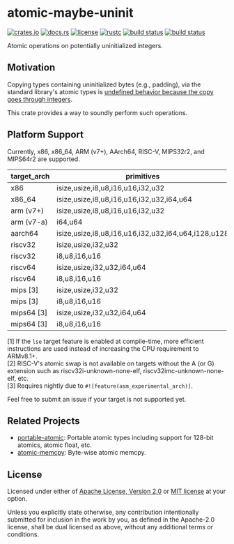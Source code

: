 # atomic-maybe-uninit

[![crates.io](https://img.shields.io/crates/v/atomic-maybe-uninit?style=flat-square&logo=rust)](https://crates.io/crates/atomic-maybe-uninit)
[![docs.rs](https://img.shields.io/badge/docs.rs-atomic--maybe--uninit-blue?style=flat-square)](https://docs.rs/atomic-maybe-uninit)
[![license](https://img.shields.io/badge/license-Apache--2.0_OR_MIT-blue?style=flat-square)](#license)
[![rustc](https://img.shields.io/badge/rustc-1.59+-blue?style=flat-square&logo=rust)](https://www.rust-lang.org)
[![build status](https://img.shields.io/github/workflow/status/taiki-e/atomic-maybe-uninit/CI/main?style=flat-square&logo=github)](https://github.com/taiki-e/atomic-maybe-uninit/actions)
[![build status](https://img.shields.io/cirrus/github/taiki-e/atomic-maybe-uninit/main?style=flat-square&logo=cirrusci)](https://cirrus-ci.com/github/taiki-e/atomic-maybe-uninit)

Atomic operations on potentially uninitialized integers.

## Motivation

Copying types containing uninitialized bytes (e.g., padding), via the standard library's atomic types is [undefined behavior because the copy goes through integers][undefined-behavior].

This crate provides a way to soundly perform such operations.

## Platform Support

Currently, x86, x86_64, ARM (v7+), AArch64, RISC-V, MIPS32r2, and MIPS64r2 are supported.

| target_arch     | primitives                                          | [load]/[store] | [swap] |
| --------------- | --------------------------------------------------- |:--------------:|:------:|
| x86             | isize,usize,i8,u8,i16,u16,i32,u32                   | ✓              | ✓      |
| x86_64          | isize,usize,i8,u8,i16,u16,i32,u32,i64,u64           | ✓              | ✓      |
| arm (v7+)       | isize,usize,i8,u8,i16,u16,i32,u32                   | ✓              | ✓      |
| arm (v7-a)      | i64,u64                                             | ✓              | ✓      |
| aarch64         | isize,usize,i8,u8,i16,u16,i32,u32,i64,u64,i128,u128 | ✓              | ✓\[1]  |
| riscv32         | isize,usize,i32,u32                                 | ✓              | ✓\[2]  |
| riscv32         | i8,u8,i16,u16                                       | ✓              |        |
| riscv64         | isize,usize,i32,u32,i64,u64                         | ✓              | ✓\[2]  |
| riscv64         | i8,u8,i16,u16                                       | ✓              |        |
| mips \[3]       | isize,usize,i32,u32                                 | ✓              | ✓      |
| mips \[3]       | i8,u8,i16,u16                                       | ✓              |        |
| mips64 \[3]     | isize,usize,i32,u32,i64,u64                         | ✓              | ✓      |
| mips64 \[3]     | i8,u8,i16,u16                                       | ✓              |        |

\[1] If the `lse` target feature is enabled at compile-time, more efficient instructions are used instead of increasing the CPU requirement to ARMv8.1+.<br>
\[2] RISC-V's atomic swap is not available on targets without the A (or G) extension such as riscv32i-unknown-none-elf, riscv32imc-unknown-none-elf, etc.<br>
\[3] Requires nightly due to `#![feature(asm_experimental_arch)]`.<br>

Feel free to submit an issue if your target is not supported yet.

## Related Projects

- [portable-atomic]: Portable atomic types including support for 128-bit atomics, atomic float, etc.
- [atomic-memcpy]: Byte-wise atomic memcpy.

[load]: https://docs.rs/atomic-maybe-uninit/latest/atomic_maybe_uninit/struct.AtomicMaybeUninit.html#method.load
[store]: https://docs.rs/atomic-maybe-uninit/latest/atomic_maybe_uninit/struct.AtomicMaybeUninit.html#method.store
[swap]: https://docs.rs/atomic-maybe-uninit/latest/atomic_maybe_uninit/struct.AtomicMaybeUninit.html#method.swap
[atomic-memcpy]: https://github.com/taiki-e/atomic-memcpy
[portable-atomic]: https://github.com/taiki-e/portable-atomic
[undefined-behavior]: https://doc.rust-lang.org/reference/behavior-considered-undefined.html

## License

Licensed under either of [Apache License, Version 2.0](LICENSE-APACHE) or
[MIT license](LICENSE-MIT) at your option.

Unless you explicitly state otherwise, any contribution intentionally submitted
for inclusion in the work by you, as defined in the Apache-2.0 license, shall
be dual licensed as above, without any additional terms or conditions.
